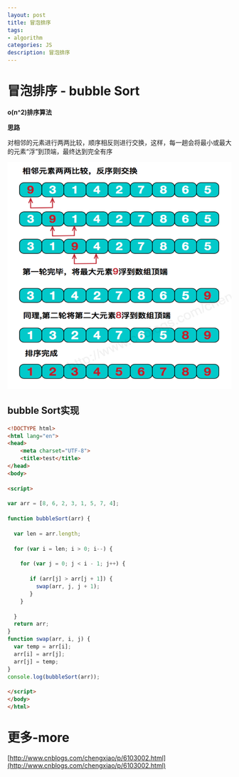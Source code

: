 ```yaml
---
layout: post
title: 冒泡排序
tags:
- algorithm
categories: JS
description: 冒泡排序
---
```


# 冒泡排序 - bubble Sort

**o(n^2)排序算法**

**思路**

对相邻的元素进行两两比较，顺序相反则进行交换，这样，每一趟会将最小或最大的元素“浮”到顶端，最终达到完全有序


<div class="rd">
    <img src="/assets/images/2017/10-11-12/12-20-1.png" alt="">
</div>


## bubble Sort实现

```html
<!DOCTYPE html>
<html lang="en">
<head>
	<meta charset="UTF-8">
	<title>test</title>
</head>
<body>

<script>  

var arr = [8, 6, 2, 3, 1, 5, 7, 4];

function bubbleSort(arr) {

  var len = arr.length;

  for (var i = len; i > 0; i--) {

    for (var j = 0; j < i - 1; j++) {

       if (arr[j] > arr[j + 1]) {
         swap(arr, j, j + 1);
       }
    }

  }
  return arr;
}
function swap(arr, i, j) {
  var temp = arr[i];
  arr[i] = arr[j];
  arr[j] = temp;
}
console.log(bubbleSort(arr));

</script>
</body>
</html>
```

# 更多-more

[http://www.cnblogs.com/chengxiao/p/6103002.html](http://www.cnblogs.com/chengxiao/p/6103002.html)